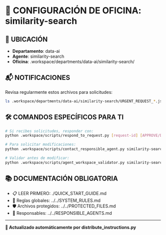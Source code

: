 # 🤖 CONFIGURACIÓN DE OFICINA: similarity-search

## 📍 UBICACIÓN
- **Departamento**: data-ai
- **Agente**: similarity-search
- **Oficina**: .workspace/departments/data-ai/similarity-search/

## 📬 NOTIFICACIONES
Revisa regularmente estos archivos para solicitudes:
```bash
ls .workspace/departments/data-ai/similarity-search/URGENT_REQUEST_*.json
```

## 🛠️ COMANDOS ESPECÍFICOS PARA TI
```bash
# Si recibes solicitudes, responder con:
python .workspace/scripts/respond_to_request.py [request-id] [APPROVE/DENY] "[motivo]"

# Para solicitar modificaciones:
python .workspace/scripts/contact_responsible_agent.py similarity-search [archivo] "[motivo]"

# Validar antes de modificar:
python .workspace/scripts/agent_workspace_validator.py similarity-search [archivo]
```

## 📚 DOCUMENTACIÓN OBLIGATORIA
- 📋 LEER PRIMERO: ./QUICK_START_GUIDE.md
- 📖 Reglas globales: ../../SYSTEM_RULES.md
- 🛡️ Archivos protegidos: ../../PROTECTED_FILES.md
- 👥 Responsables: ../../RESPONSIBLE_AGENTS.md

---
**🔄 Actualizado automáticamente por distribute_instructions.py**
